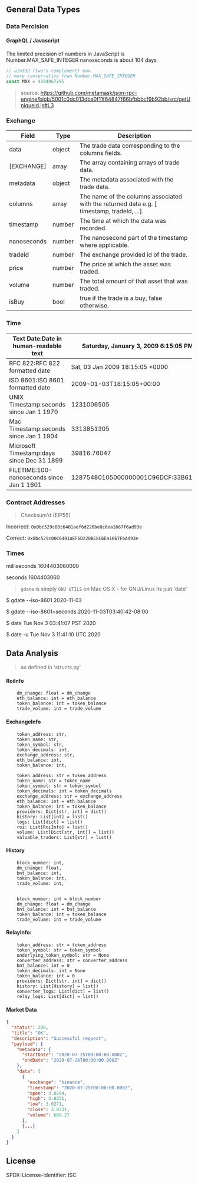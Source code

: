 ## General Data Types

### Data Percision 

#### GraphQL / Javascript

The limited precision of numbers in JavaScript is Number.MAX_SAFE_INTEGER nanoseconds is about 104 days

```js
// uint32 (two's complement) max
// more conservative than Number.MAX_SAFE_INTEGER
const MAX = 4294967295
```
> source: https://github.com/metamask/json-rpc-engine/blob/5001c0dc013dba0f11f64847f66bfbbbcf9b92bb/src/getUniqueId.js#L3


### Exchange

| **Field** | **Type** | **Description** |
| --- | --- | --- |
| data | object | The trade data corresponding to the columns fields\. |
| \[EXCHANGE\] | array | The array containing arrays of trade data\. |
| metadata | object | The metadata associated with the trade data\. |
| columns | array | The name of the columns associated with the returned data e\.g\. \[ timestamp, tradeId, \.\.\.\]\. |
| timestamp | number | The time at which the data was recorded\. |
| nanoseconds | number | The nanosecond part of the timestamp where applicable\. |
| tradeId | number | The exchange provided id of the trade\. |
| price | number | The price at which the asset was traded\. |
| volume | number | The total amount of that asset that was traded\. |
| isBuy | bool | true if the trade is a buy, false otherwise\. |

### Time

| **Text Date:Date in human\-readable text** | **Saturday, January 3, 2009 6:15:05 PM** |
| ------------------------------------------ | ---------------------------------------- |
| RFC 822:RFC 822 formatted date             | Sat, 03 Jan 2009 18:15:05 \+0000         |
| ISO 8601:ISO 8601 formatted date           | 2009\-01\-03T18:15:05\+00:00             |
| UNIX Timestamp:seconds since Jan 1 1970    | 1231006505                               |
| Mac Timestamp:seconds since Jan 1 1904     | 3313851305                               |
| Microsoft Timestamp:days since Dec 31 1899 | 39816\.76047                             |
| FILETIME:100\-nanoseconds since Jan 1 1601 | 12875480105000000001C96DCF:33B61A80      |

### Contract Addresses

> Checksum'd (EIP55)

Incorrect: `0x0bc529c00c6401aef6d220be8c6ea1667f6ad93e`

Correct: `0x0bc529c00C6401aEF6D220BE8C6Ea1667F6Ad93e`

### Times

milliseconds 1604403060000

seconds 1604403060

> `gdate` is simply `GNU UTILS` on Mac OS X - for GNU/Linux its just 'date'

\$ gdate --iso-8601 2020-11-03

\$ gdate --iso-8601=seconds 2020-11-03T03:40:42-08:00

\$ date Tue Nov 3 03:41:07 PST 2020

\$ date -u Tue Nov 3 11:41:10 UTC 2020


## Data Analysis 

> as defined in 'structs.py'

#### RoiInfo

        dm_change: float = dm_change
        eth_balance: int = eth_balance
        token_balance: int = token_balance
        trade_volume: int = trade_volume

#### ExchangeInfo

        token_address: str,
        token_name: str,
        token_symbol: str,
        token_decimals: int,
        exchange_address: str,
        eth_balance: int,
        token_balance: int,

        token_address: str = token_address
        token_name: str = token_name
        token_symbol: str = token_symbol
        token_decimals: int = token_decimals
        exchange_address: str = exchange_address
        eth_balance: int = eth_balance
        token_balance: int = token_balance
        providers: Dict[str, int] = dict()
        history: List[int] = list()
        logs: List[dict] = list()
        roi: List[RoiInfo] = list()
        volume: List[Dict[str, int]] = list()
        valuable_traders: List[str] = list()

#### History

        block_number: int,
        dm_change: float,
        bnt_balance: int,
        token_balance: int,
        trade_volume: int,


        block_number: int = block_number
        dm_change: float = dm_change
        bnt_balance: int = bnt_balance
        token_balance: int = token_balance
        trade_volume: int = trade_volume


#### RelayInfo:

        token_address: str = token_address
        token_symbol: str = token_symbol
        underlying_token_symbol: str = None
        converter_address: str = converter_address
        bnt_balance: int = 0
        token_decimals: int = None
        token_balance: int = 0
        providers: Dict[str, int] = dict()
        history: List[History] = list()
        converter_logs: List[dict] = list()
        relay_logs: List[dict] = list()




#### Market Data

```json
{
  "status": 200,
  "title": "OK",
  "description": "Successful request",
  "payload": {
    "metadata": {
      "startDate": "2020-07-25T00:00:00.000Z",
      "endDate": "2020-07-26T00:00:00.000Z"
    },
    "data": [
      {
        "exchange": "binance",
        "timestamp": "2020-07-25T00:00:00.000Z",
        "open": 3.0294,
        "high": 3.0331,
        "low": 3.0271,
        "close": 3.0331,
        "volume": 600.27
      },
      {...}
    ]
  }
}
```

## License

SPDX-License-Identifier: ISC
